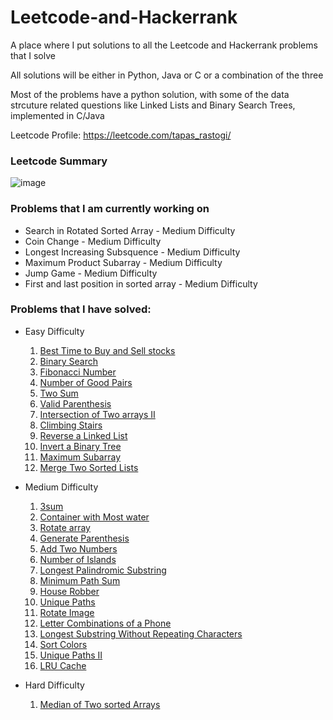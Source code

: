 # Leetcode-and-Hackerrank

A place where I put solutions to all the Leetcode and Hackerrank problems that I solve 

All solutions will be either in Python, Java or C or a combination of the three

Most of the problems have a python solution, with some of the data strcuture related questions like Linked Lists and Binary Search Trees, implemented in C/Java

Leetcode Profile: https://leetcode.com/tapas_rastogi/

### Leetcode Summary

![image](https://user-images.githubusercontent.com/56613320/134756521-0ef8fe0b-554a-4801-bdba-be05ece0709c.png)

### Problems that I am currently working on

- Search in Rotated Sorted Array - Medium Difficulty
- Coin Change - Medium Difficulty
- Longest Increasing Subsquence - Medium Difficulty
- Maximum Product Subarray - Medium Difficulty
- Jump Game - Medium Difficulty
- First and last position in sorted array - Medium Difficulty

### Problems that I have solved: 

- Easy Difficulty

  1) [Best Time to Buy and Sell stocks](https://github.com/tapasrastogi2411/Leetcode-and-Hackerrank/tree/main/Leetcode%20Problems%20and%20Solutions/Easy_Difficulty/Best_Time_To_Buy_And_Sell_Stocks)
  2) [Binary Search](https://github.com/tapasrastogi2411/Leetcode-and-Hackerrank/tree/main/Leetcode%20Problems%20and%20Solutions/Easy_Difficulty/Binary_Search)
  3) [Fibonacci Number](https://github.com/tapasrastogi2411/Leetcode-and-Hackerrank/tree/main/Leetcode%20Problems%20and%20Solutions/Easy_Difficulty/Fibonacci_Number)
  4) [Number of Good Pairs](https://github.com/tapasrastogi2411/Leetcode-and-Hackerrank/tree/main/Leetcode%20Problems%20and%20Solutions/Easy_Difficulty/Number_of_Good_Pairs)
  5) [Two Sum](https://github.com/tapasrastogi2411/Leetcode-and-Hackerrank/tree/main/Leetcode%20Problems%20and%20Solutions/Easy_Difficulty/Two_Sum)
  6) [Valid Parenthesis](https://github.com/tapasrastogi2411/Leetcode-and-Hackerrank/tree/main/Leetcode%20Problems%20and%20Solutions/Easy_Difficulty/Valid_Parenthesis)
  7) [Intersection of Two arrays II](https://github.com/tapasrastogi2411/Leetcode-and-Hackerrank/blob/main/Leetcode%20Problems%20and%20Solutions/Medium_Difficulty/Intersection_of_Two_Arrays_II/)
  8) [Climbing Stairs](https://github.com/tapasrastogi2411/Leetcode-and-Hackerrank/tree/main/Leetcode%20Problems%20and%20Solutions/Easy_Difficulty/Climbing_Stairs)
  9) [Reverse a Linked List](https://leetcode.com/problems/reverse-linked-list/)
  10) [Invert a Binary Tree](https://github.com/tapasrastogi2411/Leetcode-and-Hackerrank/tree/main/Leetcode%20Problems%20and%20Solutions/Easy_Difficulty/Invert_Binary_Tree)
  11) [Maximum Subarray](https://github.com/tapasrastogi2411/Leetcode-and-Hackerrank/tree/main/Leetcode%20Problems%20and%20Solutions/Easy_Difficulty/Maximum_SubArray)
  12) [Merge Two Sorted Lists](https://github.com/tapasrastogi2411/Leetcode-and-Hackerrank/tree/main/Leetcode%20Problems%20and%20Solutions/Easy_Difficulty/Merge_Two_Sorted_Lists)

- Medium Difficulty

  1) [3sum](https://github.com/tapasrastogi2411/Leetcode-and-Hackerrank/tree/main/Leetcode%20Problems%20and%20Solutions/Medium_Difficulty/3sum)
  2) [Container with Most water](https://github.com/tapasrastogi2411/Leetcode-and-Hackerrank/tree/main/Leetcode%20Problems%20and%20Solutions/Medium_Difficulty/Container_With_Most_Water)
  3) [Rotate array](https://github.com/tapasrastogi2411/Leetcode-and-Hackerrank/tree/main/Leetcode%20Problems%20and%20Solutions/Medium_Difficulty/Rotate_Array)
  4) [Generate Parenthesis](https://github.com/tapasrastogi2411/Leetcode-and-Hackerrank/tree/main/Leetcode%20Problems%20and%20Solutions/Medium_Difficulty/Generate_Parenthesis)
  5) [Add Two Numbers](https://github.com/tapasrastogi2411/Leetcode-and-Hackerrank/tree/main/Leetcode%20Problems%20and%20Solutions/Medium_Difficulty/Add_Two_Numbers_LL)
  6) [Number of Islands](https://github.com/tapasrastogi2411/Leetcode-and-Hackerrank/tree/main/Leetcode%20Problems%20and%20Solutions/Medium_Difficulty/Number_of_Islands)
  7) [Longest Palindromic Substring](https://github.com/tapasrastogi2411/Leetcode-and-Hackerrank/tree/main/Leetcode%20Problems%20and%20Solutions/Medium_Difficulty/Longest_Palindromic_String)
  8) [Minimum Path Sum](https://github.com/tapasrastogi2411/Leetcode-and-Hackerrank/tree/main/Leetcode%20Problems%20and%20Solutions/Medium_Difficulty/Minimum_Path_Sum)
  9) [House Robber](https://github.com/tapasrastogi2411/Leetcode-and-Hackerrank/tree/main/Leetcode%20Problems%20and%20Solutions/Medium_Difficulty/House_Robber)
  10) [Unique Paths](https://leetcode.com/problems/unique-paths/)
  11) [Rotate Image](https://github.com/tapasrastogi2411/Leetcode-and-Hackerrank/tree/main/Leetcode%20Problems%20and%20Solutions/Medium_Difficulty/Rotate_image)
  12) [Letter Combinations of a Phone](https://github.com/tapasrastogi2411/Leetcode-and-Hackerrank/tree/main/Leetcode%20Problems%20and%20Solutions/Medium_Difficulty/Letter_Combinations_Of_A_Phone_Number)
  13) [Longest Substring Without Repeating Characters](https://github.com/tapasrastogi2411/Leetcode-and-Hackerrank/tree/main/Leetcode%20Problems%20and%20Solutions/Medium_Difficulty/Longest_Substring_Without_Repeating_Characters)
  14) [Sort Colors](https://github.com/tapasrastogi2411/Leetcode-and-Hackerrank/tree/main/Leetcode%20Problems%20and%20Solutions/Medium_Difficulty/SortColors)
  15) [Unique Paths II](https://github.com/tapasrastogi2411/Leetcode-and-Hackerrank/tree/main/Leetcode%20Problems%20and%20Solutions/Medium_Difficulty/Unique_Paths_II)
  16) [LRU Cache](https://github.com/tapasrastogi2411/Leetcode-and-Hackerrank/tree/main/Leetcode%20Problems%20and%20Solutions/Medium_Difficulty/LRU_Cache)

- Hard Difficulty 
  1) [Median of Two sorted Arrays](https://github.com/tapasrastogi2411/Leetcode-and-Hackerrank/tree/main/Leetcode%20Problems%20and%20Solutions/Hard_Difficulty/Median_of_Two_Sorted_Arrays)

